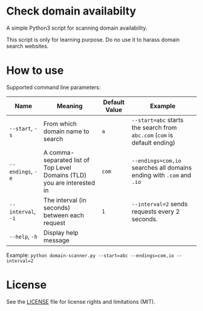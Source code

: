 # Check domain availabilty

A simple Python3 script for scanning domain availability.

This script is only for learning purpose. Do no use it to harass domain search websites.

# How to use

Supported command line parameters:

| Name               | Meaning                                                                 | Default Value | Example                                                                  |
| ------------------ | ----------------------------------------------------------------------- | ------------- | ------------------------------------------------------------------------ |
| `--start`, `-s`    | From which domain name to search                                        | `a`           | `--start=abc` starts the search from `abc.com` (`com` is default ending) |
| `--endings`, `-e`  | A comma-separated list of Top Level Domains (TLD) you are interested in | `com`         | `--endings=com,io` searches all domains ending with `.com` and `.io`     |
| `--interval`, `-i` | The interval (in seconds) between each request                          | `1`           | `--interval=2` sends requests every 2 seconds.                           |
| `--help`, `-h`     | Display help message                                                    |               |

Example: `python domain-scanner.py --start=abc --endings=com,io --interval=2`

# License

See the [LICENSE](./LICENSE.md) file for license rights and limitations (MIT).
